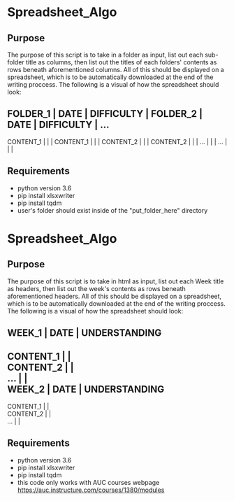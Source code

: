 # Spreadsheet_Algo
## Purpose

The purpose of this script is to take in a folder as input, list out each sub-folder title as columns, then list out the 
titles of each folders' contents as rows beneath aforementioned columns. All of this should be displayed on a spreadsheet,
which is to be automatically downloaded at the end of the writing proccess.
The following is a visual of how the spreadsheet should look:

  FOLDER_1  | DATE | DIFFICULTY |  FOLDER_2  | DATE | DIFFICULTY | ...
 --------------------------------------------------------------------
  CONTENT_1 |      |            | CONTENT_1  |      |            |
  CONTENT_2 |      |            | CONTENT_2  |      |            |
     ...    |      |            |    ...     |      |            |
 
## Requirements
* python version 3.6
* pip install xlsxwriter
* pip install tqdm
* user's folder should exist inside of the "put_folder_here" directory

# Spreadsheet_Algo
## Purpose

The purpose of this script is to take in html as input, list out each Week title as headers, then list out the 
week's contents as rows beneath aforementioned headers. All of this should be displayed on a spreadsheet,
which is to be automatically downloaded at the end of the writing proccess.
The following is a visual of how the spreadsheet should look:

   WEEK_1   | DATE | UNDERSTANDING   
 ---------------------------------
  CONTENT_1 |      |             
  CONTENT_2 |      |            
     ...    |      |             
   WEEK_2   | DATE | UNDERSTANDING 
 ---------------------------------
  CONTENT_1 |      |             
  CONTENT_2 |      |            
     ...    |      |             

## Requirements
* python version 3.6
* pip install xlsxwriter
* pip install tqdm
* this code only works with AUC courses webpage https://auc.instructure.com/courses/1380/modules